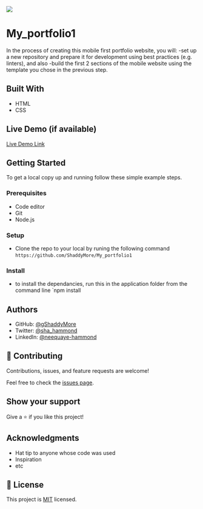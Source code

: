 ![](https://img.shields.io/badge/Microverse-blueviolet)

# My_portfolio1

In the process of creating this mobile first portfolio website, you will:
-set up a new repository and prepare it for development using best practices (e.g. linters), and also
-build the first 2 sections of the mobile website using the template you chose in the previous step.

## Built With

- HTML
- CSS
## Live Demo (if available)

[Live Demo Link](https://livedemo.com)

## Getting Started

To get a local copy up and running follow these simple example steps.

### Prerequisites
- Code editor
- Git
- Node.js

### Setup
- Clone the repo to your local by runing the following command `https://github.com/ShaddyMore/My_portfolio1`

### Install
- to install the dependancies, run this in the application folder from the command line `npm install

## Authors

- GitHub: [@gShaddyMore](https://github.com/ShaddyMore)
- Twitter: [@sha_hammond](https://twitter.com/@sha_hammond)
- LinkedIn: [@neequaye-hammond](https://linkedin.com/in/@aallneequaye-hammond)

## 🤝 Contributing

Contributions, issues, and feature requests are welcome!

Feel free to check the [issues page](../../issues/).

## Show your support

Give a ⭐️ if you like this project!

## Acknowledgments

- Hat tip to anyone whose code was used
- Inspiration
- etc

## 📝 License

This project is [MIT](./LICENSE) licensed.
